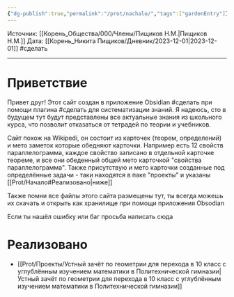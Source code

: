 ```yaml
---
{"dg-publish":true,"permalink":"/prot/nachalo/","tags":["gardenEntry"]}
---
```


Источник: [[Корень_Общества/000/Члены/Пищиков Н.М.\|Пищиков Н.М.]]
Дата: [[Корень_Никита Пищиков/Дневник/2023-12-01\|2023-12-01]]
#сделать 
___
# Приветствие
Привет друг! Этот сайт создан в приложение Obsidian #сделать при помощи плагина #сделать для систематизации знаний. Я надеюсь, сто в будущем тут будут представлены все актуальные знания из школьного курса, что позволит отказаться от тетрадей по теории и учебников.

Сайт похож на Wikipedi, он состоит из карточек (теорем, определений) и мето заметок которые обедняют карточки. Например есть 12 свойств параллелограмма, каждое свойство записано в отдельной карточке теореме, и все они обеденный общей мето карточкой "свойства параллелограмма". Также присутствую и мето карточки созданные под определённые задачи - таки находятся в паке "проекты" и указаны [[Prot/Начало#Реализовано\|ниже]]

Также помни все файлы этого сайта размещены тут, ты всегда можешь их скачать и открыть как хранилище при помощи приложения Obsodian

Если ты нашёл ошибку или баг просьба написать сюда
# Реализовано
- [[Prot/Проекты/Устный зачёт по геометрии для перехода в 10 класс с углублённым изучением математики в Политехнической гимназии\|Устный зачёт по геометрии для перехода в 10 класс с углублённым изучением математики в Политехнической гимназии]]